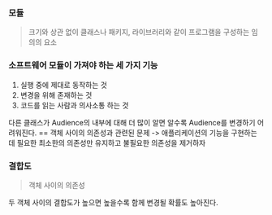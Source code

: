 ### 모듈

> 크기와 상관 없이 클래스나 패키지, 라이브러리와 같이 프로그램을 구성하는 임의의 요소
> 
### 소프트웨어 모듈이 가져야 하는 세 가지 기능

1. 실행 중에 제대로 동작하는 것
2. 변경을 위해 존재하는 것
3. 코드를 읽는 사람과 의사소통 하는 것

다른 클래스가 Audience의 내부에 대해 더 많이 알면 알수록 Audience를 변경하기 어려워진다. == 객체 사이의 의존성과 관련된 문제
-> 애플리케이션의 기능을 구현하는 데 필요한 최소한의 의존성만 유지하고 불필요한 의존성을 제거하자

### 결합도
> 객체 사이의 의존성
 
두 객체 사이의 결합도가 높으면 높을수록 함께 변경될 확률도 높아진다.
